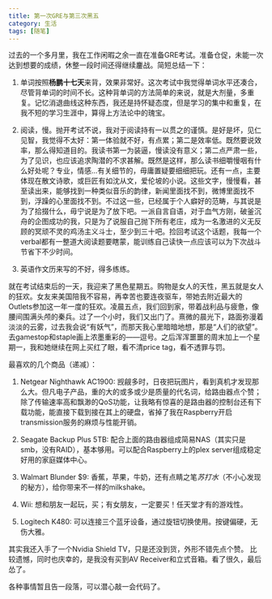 ```yaml
---
title: 第一次GRE与第三次黑五
category: 生活
tags: [随笔]
---
```


过去的一个多月里，我在工作闲暇之余一直在准备GRE考试。准备仓促，未能一次达到想要的成绩，休整一段时间还得继续鏖战。简短总结一下：

1. 单词按照**杨鹏十七天**来背，效果非常好。这次考试中我觉得单词水平还凑合，尽管背单词的时间不长。这种背单词的方法简单的来说，就是大剂量，多重复。记忆消退曲线这种东西，我还是持怀疑态度，但是学习的集中和重复，在我不短的学习生涯中，算得上方法论中的瑰宝。

2. 阅读，慢。抛开考试不说，我对于阅读持有一以贯之的谨慎。是好是坏，见仁见智，我觉得不太好：第一体验就不好，有点累；第二是效率低。既然要说效率，那么得知道目的。我读书第一为装逼，慢读没有意义；第二点严肃一些，为了见识，也应该追求陶潜的不求甚解。既然是这样，那么读书细嚼慢咽有什么好处呢？专业，情感...有关细节的，毋庸置疑要细细把玩。还有一点，主要体现在散文诗歌，或巨匠有如沈从文，爱伦坡的小说。这些文字，慢慢看，甚至读出来，能够找到一种类似音乐的韵律，新闻里面找不到，微博里面找不到，浮躁的心里面找不到。不过这一些，已经属于个人癖好的范畴，与其说是为了拾掇什么，毋宁说是为了放下吧。一派自言自语，对于血气方刚，破釜沉舟的企图成功的我，只是为了说服自己抛下所有老庄，成为一名激进的义无反顾的冥顽不灵的鸡汤主义斗士，至少到三十吧。捡回考试这个话题，我每一个verbal都有一整道大阅读题要瞎蒙，能训练自己读快一点应该可以为下次战斗节省下不少时间。

3. 英语作文历来写的不好，得多练练。

就在考试结束后的一天，我迎来了黑色星期五。购物是女人的天性，黑五就是女人的狂欢。女友来美国陪我不容易，再幸苦也要连夜驱车，带她去附近最大的Outlets参加这一年一度的狂欢。凌晨五点，我们回到家，带着战利品与疲惫，像腰间围满头颅的秦兵。过了一个小时，我们又出门了。熹微的晨光下，路面弥漫着淡淡的云雾，过去我会说“有妖气”，而那天我心里暗暗地想，那是“人们的欲望”。去gamestop和staple画上浓墨重彩的——逗号。之后浑浑噩噩的周末加上一个星期一，我和她继续在网上买红了眼，看不清price tag，看不透罪与罚。

最喜欢的几个商品（递减）：

1. Netgear Nighthawk AC1900: 觊觎多时，日夜把玩图片，看到真机才发现那么大。但凡电子产品，重的大的或多或少是质量的代名词，给路由器点个赞；除了传输速率高和飘渺的QoS功能，让我略有惊喜的是路由器的控制台还有下载功能，能直接下载到接在其上的硬盘，省掉了我在Raspberry开启transmission服务的麻烦与性能开销。

2. Seagate Backup Plus 5TB: 配合上面的路由器组成简易NAS（其实只是smb，没有RAID），基本够用。可以配合Raspberry上的plex server组成稳定好用的家庭媒体中心。

3. Walmart Blunder $9: 香蕉，苹果，牛奶，还有点睛之笔*苏打水*（不小心发现的秘方），给你带来不一样的milkshake。

4. Wii: 想和朋友一起玩，买；有女朋友，一定要买！任天堂才有的游戏性。

5. Logitech K480: 可以连接三个蓝牙设备，通过旋钮切换使用。按键偏硬，无伤大雅。

其实我还入手了一个Nvidia Shield TV，只是还没到货，外形不错先点个赞。
比较遗憾，同时也庆幸的，是我没有买到AV Receiver和立式音箱。看了很久，最后怂了。

各种事情暂且告一段落，可以潜心敲一会代码了。